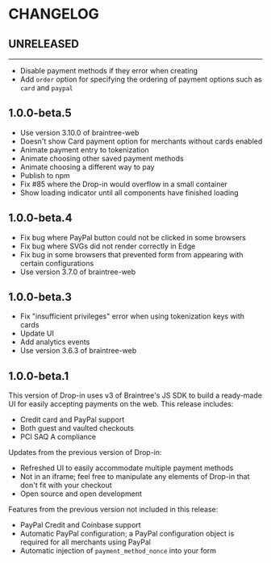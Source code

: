 CHANGELOG
=========

## UNRELEASED
-------------
- Disable payment methods if they error when creating
- Add `order` option for specifying the ordering of payment options such as `card` and `paypal`

1.0.0-beta.5
------------
- Use version 3.10.0 of braintree-web
- Doesn't show Card payment option for merchants without cards enabled
- Animate payment entry to tokenization
- Animate choosing other saved payment methods
- Animate choosing a different way to pay
- Publish to npm
- Fix #85 where the Drop-in would overflow in a small container
- Show loading indicator until all components have finished loading

1.0.0-beta.4
------------
- Fix bug where PayPal button could not be clicked in some browsers
- Fix bug where SVGs did not render correctly in Edge
- Fix bug in some browsers that prevented form from appearing with certain configurations
- Use version 3.7.0 of braintree-web

1.0.0-beta.3
------------

- Fix "insufficient privileges" error when using tokenization keys with cards
- Update UI
- Add analytics events
- Use version 3.6.3 of braintree-web

1.0.0-beta.1
------------

This version of Drop-in uses v3 of Braintree's JS SDK to build a ready-made UI for easily accepting payments on the web. This release includes:

- Credit card and PayPal support
- Both guest and vaulted checkouts
- PCI SAQ A compliance

Updates from the previous version of Drop-in:

- Refreshed UI to easily accommodate multiple payment methods
- Not in an iframe; feel free to manipulate any elements of Drop-in that don't fit with your checkout
- Open source and open development

Features from the previous version not included in this release:

- PayPal Credit and Coinbase support
- Automatic PayPal configuration; a PayPal configuration object is required for all merchants using PayPal
- Automatic injection of `payment_method_nonce` into your form
